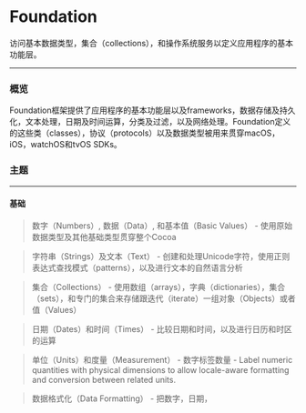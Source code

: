 # Foundation
访问基本数据类型，集合（collections），和操作系统服务以定义应用程序的基本功能层。
***
### 概览
Foundation框架提供了应用程序的基本功能层以及frameworks，数据存储及持久化，文本处理，日期及时间运算，分类及过滤，以及网络处理。Foundation定义的这些类（classes），协议（protocols）以及数据类型被用来贯穿macOS，iOS，watchOS和tvOS SDKs。

### 主题
***
#### 基础

> 数字（Numbers）, 数据（Data）, 和基本值（Basic Values）
    - 使用原始数据类型及其他基础类型贯穿整个Cocoa
    
> 字符串（Strings）及文本（Text）
    - 创建和处理Unicode字符，使用正则表达式查找模式（patterns），以及进行文本的自然语言分析
    
> 集合（Collections）
    - 使用数组（arrays），字典（dictionaries），集合（sets），和专门的集合来存储跟迭代（iterate）一组对象（Objects）或者值（Values）
    
> 日期（Dates）和时间（Times）
    - 比较日期和时间，以及进行日历和时区的运算
    
> 单位（Units）和度量（Measurement）
    - 数字标签数量
    - Label numeric quantities with physical dimensions to allow locale-aware formatting and conversion between related units.
    
> 数据格式化（Data Formatting）
    - 把数字，日期，